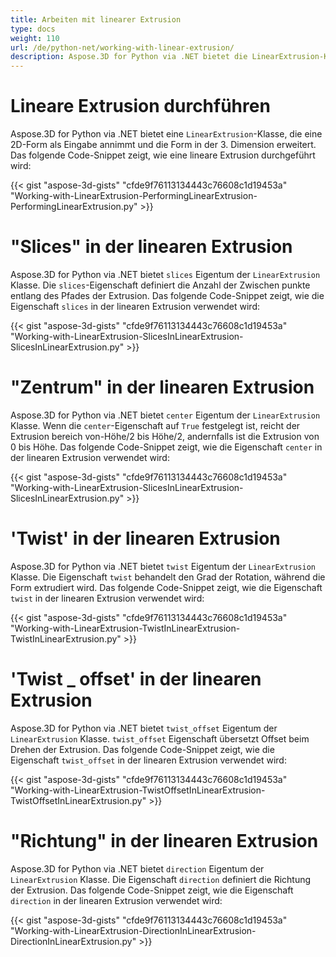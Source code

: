 ```yaml
---
title: Arbeiten mit linearer Extrusion
type: docs
weight: 110
url: /de/python-net/working-with-linear-extrusion/
description: Aspose.3D for Python via .NET bietet die LinearExtrusion-Klasse, die als Eingabe eine 2D-Form annimmt und die Form in der 3. Dimension erweitert.
---
```

#  **Lineare Extrusion durchführen**
Aspose.3D for Python via .NET bietet eine `LinearExtrusion`-Klasse, die eine 2D-Form als Eingabe annimmt und die Form in der 3. Dimension erweitert. Das folgende Code-Snippet zeigt, wie eine lineare Extrusion durchgeführt wird:



{{< gist "aspose-3d-gists" "cfde9f76113134443c76608c1d19453a" "Working-with-LinearExtrusion-PerformingLinearExtrusion-PerformingLinearExtrusion.py" >}}
#  **"Slices" in der linearen Extrusion**
Aspose.3D for Python via .NET bietet `slices` Eigentum der `LinearExtrusion` Klasse. Die `slices`-Eigenschaft definiert die Anzahl der Zwischen punkte entlang des Pfades der Extrusion. Das folgende Code-Snippet zeigt, wie die Eigenschaft `slices` in der linearen Extrusion verwendet wird:



{{< gist "aspose-3d-gists" "cfde9f76113134443c76608c1d19453a" "Working-with-LinearExtrusion-SlicesInLinearExtrusion-SlicesInLinearExtrusion.py" >}}
#  **"Zentrum" in der linearen Extrusion**
Aspose.3D for Python via .NET bietet `center` Eigentum der `LinearExtrusion` Klasse. Wenn die `center`-Eigenschaft auf `True` festgelegt ist, reicht der Extrusion bereich von-Höhe/2 bis Höhe/2, andernfalls ist die Extrusion von 0 bis Höhe. Das folgende Code-Snippet zeigt, wie die Eigenschaft `center` in der linearen Extrusion verwendet wird:



{{< gist "aspose-3d-gists" "cfde9f76113134443c76608c1d19453a" "Working-with-LinearExtrusion-SlicesInLinearExtrusion-SlicesInLinearExtrusion.py" >}}
#  **'Twist' in der linearen Extrusion**
Aspose.3D for Python via .NET bietet `twist` Eigentum der `LinearExtrusion` Klasse. Die Eigenschaft `twist` behandelt den Grad der Rotation, während die Form extrudiert wird. Das folgende Code-Snippet zeigt, wie die Eigenschaft `twist` in der linearen Extrusion verwendet wird:



{{< gist "aspose-3d-gists" "cfde9f76113134443c76608c1d19453a" "Working-with-LinearExtrusion-TwistInLinearExtrusion-TwistInLinearExtrusion.py" >}}
#  **'Twist _ offset' in der linearen Extrusion**
Aspose.3D for Python via .NET bietet `twist_offset` Eigentum der `LinearExtrusion` Klasse. `twist_offset` Eigenschaft übersetzt Offset beim Drehen der Extrusion. Das folgende Code-Snippet zeigt, wie die Eigenschaft `twist_offset` in der linearen Extrusion verwendet wird:



{{< gist "aspose-3d-gists" "cfde9f76113134443c76608c1d19453a" "Working-with-LinearExtrusion-TwistOffsetInLinearExtrusion-TwistOffsetInLinearExtrusion.py" >}}
#  **"Richtung" in der linearen Extrusion**
Aspose.3D for Python via .NET bietet `direction` Eigentum der `LinearExtrusion` Klasse. Die Eigenschaft `direction` definiert die Richtung der Extrusion. Das folgende Code-Snippet zeigt, wie die Eigenschaft `direction` in der linearen Extrusion verwendet wird:



{{< gist "aspose-3d-gists" "cfde9f76113134443c76608c1d19453a" "Working-with-LinearExtrusion-DirectionInLinearExtrusion-DirectionInLinearExtrusion.py" >}}

